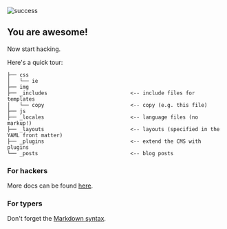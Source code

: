 ![success](/img/success.jpg)

## You are awesome!

Now start hacking. 

Here's a quick tour:    

    ├── css
    │   └── ie
    ├── img
    ├── _includes                           <-- include files for templates
    │   └── copy                            <-- copy (e.g. this file)
    ├── js
    ├── _locales                            <-- language files (no markup!)
    ├── _layouts                            <-- layouts (specified in the YAML front matter)
    ├── _plugins                            <-- extend the CMS with plugins
    └── _posts                              <-- blog posts

### For hackers
More docs can be found [here](https://github.com/mojombo/jekyll).

### For typers
Don't forget the [Markdown syntax](http://scottboms.com/downloads/documentation/markdown_cheatsheet.pdf).